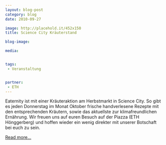 ```yaml
---
layout: blog-post
category: blog
date: 2010-09-27

image: http://placehold.it/452x150
title: Science City Kräuterstand 

blog-image: 

media:  


tags:
 - Veranstaltung


partner:
 - ETH
---
```


Eaternity ist mit einer Kräuteraktion am Herbstmarkt in Science City. So gibt es jeden Donnerstag im Monat Oktober frische handverlesene Rezepte mit den entsprechenden Kräutern, sowie das aktuellste zur klimafreundlichen Ernährung. Wir freuen uns auf euren Besuch auf der Piazza (ETH Hönggerberg) und hoffen wieder ein wenig direkter mit unserer Botschaft bei euch zu sein. 

[Read more...][1]


[1]: x
